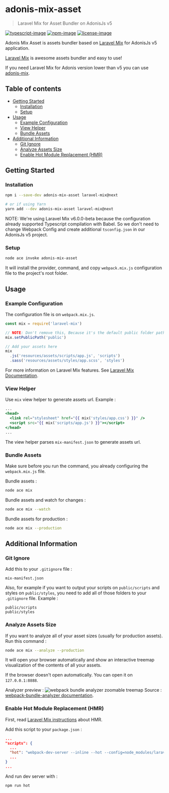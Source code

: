 # adonis-mix-asset
> Laravel Mix for Asset Bundler on AdonisJs v5

[![typescript-image]][typescript-url] [![npm-image]][npm-url] [![license-image]][license-url]

Adonis Mix Asset is assets bundler based on [Laravel Mix](https://laravel-mix.com) for AdonisJs v5 application.

[Laravel Mix](https://laravel-mix.com) is awesome assets bundler and easy to use!

If you need Laravel Mix for Adonis version lower than v5 you can use [adonis-mix](https://github.com/deathman92/adonis-mix).

<!-- START doctoc generated TOC please keep comment here to allow auto update -->
<!-- DON'T EDIT THIS SECTION, INSTEAD RE-RUN doctoc TO UPDATE -->
## Table of contents

- [Getting Started](#getting-started)
  - [Installation](#installation)
  - [Setup](#setup)
- [Usage](#usage)
  - [Example Configuration](#example-configuration)
  - [View Helper](#view-helper)
  - [Bundle Assets](#bundle-assets)
- [Additional Information](#additional-information)
  - [Git Ignore](#git-ignore)
  - [Analyze Assets Size](#analyze-assets-size)
  - [Enable Hot Module Replacement (HMR)](#enable-hot-module-replacement-hmr)

<!-- END doctoc generated TOC please keep comment here to allow auto update -->

## Getting Started

### Installation
```bash
npm i --save-dev adonis-mix-asset laravel-mix@next

# or if using Yarn
yarn add --dev adonis-mix-asset laravel-mix@next
```

NOTE: We're using Laravel Mix v6.0.0-beta because the configuration already supported Typescript compilation with Babel. So we don't need to change Webpack Config and create additional `tsconfig.json` in our AdonisJs v5 project.

### Setup
```bash
node ace invoke adonis-mix-asset
```
It will install the provider, command, and copy `webpack.mix.js` configuration file to the project's root folder.

## Usage

### Example Configuration
The configuration file is on `webpack.mix.js`.
```js
const mix = require('laravel-mix')

// NOTE: Don't remove this, Because it's the default public folder path on AdonisJs
mix.setPublicPath('public')

// Add your assets here
mix
  .js('resources/assets/scripts/app.js', 'scripts')
  .sass('resources/assets/styles/app.scss', 'styles')
```

For more information on Laravel Mix features. See [Laravel Mix Documentation](https://laravel-mix.com/docs).

### View Helper
Use `mix` view helper to generate assets url. Example :
```handlebars
...
<head>
  <link rel="stylesheet" href="{{ mix('styles/app.css') }}" />
  <script src="{{ mix('scripts/app.js') }}"></script>
</head>
...
```
The view helper parses `mix-manifest.json` to generate assets url.

### Bundle Assets
Make sure before you run the command, you already configuring the `webpack.mix.js` file.

Bundle assets :
```bash
node ace mix
```
Bundle assets and watch for changes :
```bash
node ace mix --watch
```
Bundle assets for production :
```bash
node ace mix --production
```

## Additional Information

### Git Ignore
Add this to your `.gitignore` file :
```.gitignore
mix-manifest.json
```
Also, for example if you want to output your scripts on `public/scripts` and styles on `public/styles`, you need to add all of those folders to your `.gitignore` file. Example :
```.gitignore
public/scripts
public/styles
```

### Analyze Assets Size
If you want to analyze all of your asset sizes (usually for production assets). Run this command :
```bash
node ace mix --analyze --production
```
It will open your browser automatically and show an interactive treemap visualization of the contents of all your assets.

If the browser doesn't open automatically. You can open it on `127.0.0.1:8888`.

Analyzer preview :
![webpack bundle analyzer zoomable treemap](https://cloud.githubusercontent.com/assets/302213/20628702/93f72404-b338-11e6-92d4-9a365550a701.gif)
Source : [webpack-bundle-analyzer documentation](https://github.com/webpack-contrib/webpack-bundle-analyzer#readme).

### Enable Hot Module Replacement (HMR)
First, read [Laravel Mix instructions](https://laravel-mix.com/docs/hot-module-replacement) about HMR.

Add this script to your `package.json` :
```json
...
"scripts": {
  ...
  "hot": "webpack-dev-server --inline --hot --config=node_modules/laravel-mix/setup/webpack.config.js"
  ...
}
...
```

And run dev server with :
```bash
npm run hot
```

[typescript-image]: https://img.shields.io/badge/Typescript-294E80.svg?style=for-the-badge&logo=typescript
[typescript-url]:  "typescript"

[npm-image]: https://img.shields.io/npm/v/adonis-mix-asset.svg?style=for-the-badge&logo=npm
[npm-url]: https://npmjs.org/package/adonis-mix-asset "npm"

[license-image]: https://img.shields.io/npm/l/adonis-mix-asset?color=blueviolet&style=for-the-badge
[license-url]: LICENSE.md "license"
